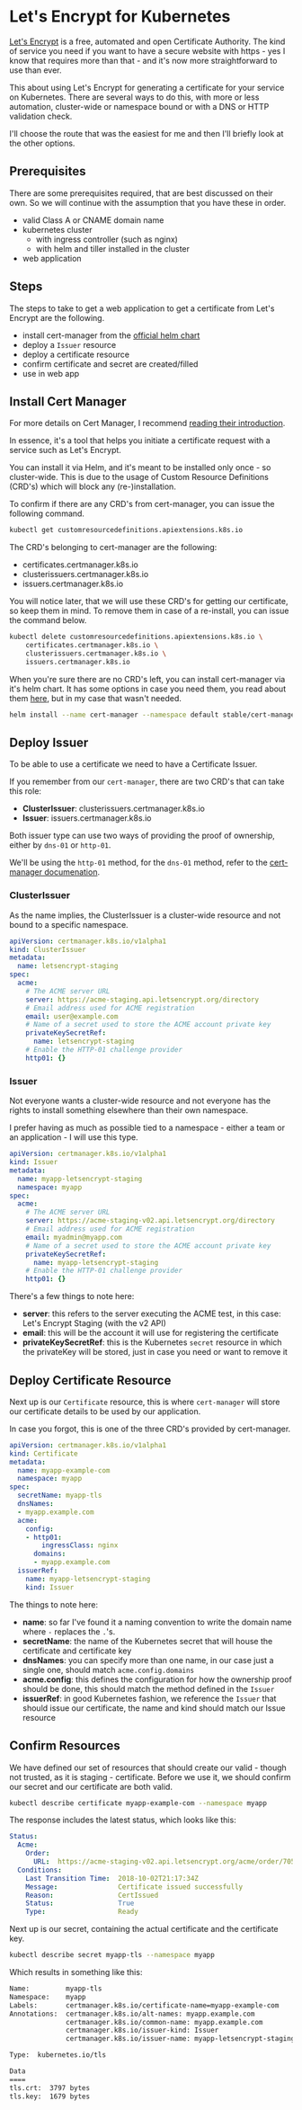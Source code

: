 # Let's Encrypt for Kubernetes

[Let's Encrypt](https://letsencrypt.org/) is a free, automated and open Certificate Authority. The kind of service you need if you want to have a secure website with https - yes I know that requires more than that - and it's now more straightforward to use than ever.

This about using Let's Encrypt for generating a certificate for your service on Kubernetes. There are several ways to do this, with more or less automation, cluster-wide or namespace bound or with a DNS or HTTP validation check.

I'll choose the route that was the easiest for me and then I'll briefly look at the other options.

## Prerequisites

There are some prerequisites required, that are best discussed on their own.
So we will continue with the assumption that you have these in order.

* valid Class A or CNAME domain name
* kubernetes cluster
    * with ingress controller (such as nginx)
    * with helm and tiller installed in the cluster
* web application

## Steps

The steps to take to get a web application to get a certificate from Let's Encrypt are the following.

* install cert-manager from the [official helm chart](https://github.com/kubernetes/charts/tree/master/stable/cert-manager)
* deploy a `Issuer` resource
* deploy a certificate resource
* confirm certificate and secret are created/filled
* use in web app

## Install Cert Manager

For more details on Cert Manager, I recommend [reading their introduction](https://cert-manager.readthedocs.io/en/latest/index.html).

In essence, it's a tool that helps you initiate a certificate request with a service such as Let's Encrypt.

You can install it via Helm, and it's meant to be installed only once - so cluster-wide.
This is due to the usage of Custom Resource Definitions (CRD's) which will block any (re-)installation.

To confirm if there are any CRD's from cert-manager, you can issue the following command.

```bash
kubectl get customresourcedefinitions.apiextensions.k8s.io
```

The CRD's belonging to cert-manager are the following:

* certificates.certmanager.k8s.io
* clusterissuers.certmanager.k8s.io
* issuers.certmanager.k8s.io

You will notice later, that we will use these CRD's for getting our certificate, so keep them in mind.
To remove them in case of a re-install, you can issue the command below.

```bash
kubectl delete customresourcedefinitions.apiextensions.k8s.io \
    certificates.certmanager.k8s.io \
    clusterissuers.certmanager.k8s.io \
    issuers.certmanager.k8s.io
```

When you're sure there are no CRD's left, you can install cert-manager via it's helm chart.
It has some options in case you need them, you read about them [here](https://github.com/helm/charts/tree/master/stable/cert-manager), but in my case that wasn't needed.

```bash
helm install --name cert-manager --namespace default stable/cert-manager
```

## Deploy Issuer

To be able to use a certificate we need to have a Certificate Issuer.

If you remember from our `cert-manager`, there are two CRD's that can take this role:

* **ClusterIssuer**: clusterissuers.certmanager.k8s.io
* **Issuer**: issuers.certmanager.k8s.io

Both issuer type can use two ways of providing the proof of ownership, either by `dns-01` or `http-01`.

We'll be using the `http-01` method, for the `dns-01` method, refer to the [cert-manager documenation](https://cert-manager.readthedocs.io/en/latest/tutorials/acme/dns-validation.html).

### ClusterIssuer

As the name implies, the ClusterIssuer is a cluster-wide resource and not bound to a specific namespace.

```YAML
apiVersion: certmanager.k8s.io/v1alpha1
kind: ClusterIssuer
metadata:
  name: letsencrypt-staging
spec:
  acme:
    # The ACME server URL
    server: https://acme-staging.api.letsencrypt.org/directory
    # Email address used for ACME registration
    email: user@example.com
    # Name of a secret used to store the ACME account private key
    privateKeySecretRef:
      name: letsencrypt-staging
    # Enable the HTTP-01 challenge provider
    http01: {}
```

### Issuer

Not everyone wants a cluster-wide resource and not everyone has the rights to install something elsewhere than their own namespace.

I prefer having as much as possible tied to a namespace - either a team or an application - I will use this type.

```YAML
apiVersion: certmanager.k8s.io/v1alpha1
kind: Issuer
metadata:
  name: myapp-letsencrypt-staging
  namespace: myapp
spec:
  acme:
    # The ACME server URL
    server: https://acme-staging-v02.api.letsencrypt.org/directory
    # Email address used for ACME registration
    email: myadmin@myapp.com
    # Name of a secret used to store the ACME account private key
    privateKeySecretRef:
      name: myapp-letsencrypt-staging
    # Enable the HTTP-01 challenge provider
    http01: {}
```

There's a few things to note here:

* **server**: this refers to the server executing the ACME test, in this case: Let's Encrypt Staging (with the v2 API)
* **email**: this will be the account it will use for registering the certificate
* **privateKeySecretRef**: this is the Kubernetes `secret` resource in which the privateKey will be stored, just in case you need or want to remove it

## Deploy Certificate Resource

Next up is our `Certificate` resource, this is where `cert-manager` will store our certificate details to be used by our application.

In case you forgot, this is one of the three CRD's provided by cert-manager.

```YAML
apiVersion: certmanager.k8s.io/v1alpha1
kind: Certificate
metadata:
  name: myapp-example-com
  namespace: myapp
spec:
  secretName: myapp-tls
  dnsNames:
  - myapp.example.com
  acme:
    config:
    - http01:
        ingressClass: nginx
      domains:
      - myapp.example.com
  issuerRef:
    name: myapp-letsencrypt-staging
    kind: Issuer
```

The things to note here:

* **name**: so far I've found it a naming convention to write the domain name where `-` replaces the `.`'s.
* **secretName**: the name of the Kubernetes secret that will house the certificate and certificate key
* **dnsNames**: you can specify more than one name, in our case just a single one, should match `acme.config.domains`
* **acme.config**: this defines the configuration for how the ownership proof should be done, this should match the method defined in the `Issuer`
* **issuerRef**: in good Kubernetes fashion, we reference the `Issuer` that should issue our certificate, the name and kind should match our Issue resource

## Confirm Resources

We have defined our set of resources that should create our valid - though not trusted, as it is staging - certificate.
Before we use it, we should confirm our secret and our certificate are both valid.

```bash
kubectl describe certificate myapp-example-com --namespace myapp
```

The response includes the latest status, which looks like this:

```YAML
Status:
  Acme:
    Order:
      URL:  https://acme-staging-v02.api.letsencrypt.org/acme/order/705.../960...
  Conditions:
    Last Transition Time:  2018-10-02T21:17:34Z
    Message:               Certificate issued successfully
    Reason:                CertIssued
    Status:                True
    Type:                  Ready
```

Next up is our secret, containing the actual certificate and the certificate key.

```bash
kubectl describe secret myapp-tls --namespace myapp
```

Which results in something like this:

```bash
Name:         myapp-tls
Namespace:    myapp
Labels:       certmanager.k8s.io/certificate-name=myapp-example-com
Annotations:  certmanager.k8s.io/alt-names: myapp.example.com
              certmanager.k8s.io/common-name: myapp.example.com
              certmanager.k8s.io/issuer-kind: Issuer
              certmanager.k8s.io/issuer-name: myapp-letsencrypt-staging

Type:  kubernetes.io/tls

Data
====
tls.crt:  3797 bytes
tls.key:  1679 bytes
```
